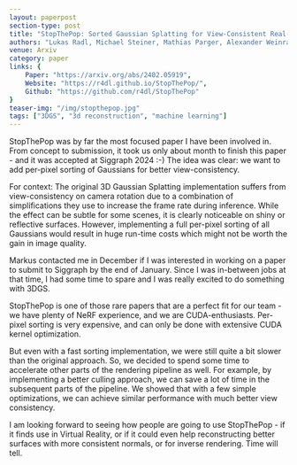 ```yaml
---
layout: paperpost
section-type: post
title: "StopThePop: Sorted Gaussian Splatting for View-Consistent Real-time Rendering"
authors: "Lukas Radl, Michael Steiner, Mathias Parger, Alexander Weinrauch, Bernhard Kerbl, Markus Steinberger"
venue: Arxiv
category: paper
links: {
    Paper: "https://arxiv.org/abs/2402.05919",
    Website: "https://r4dl.github.io/StopThePop/",
    Github: "https://github.com/r4dl/StopThePop"
}
teaser-img: "/img/stopthepop.jpg"
tags: ["3DGS", "3d reconstruction", "machine learning"]
---
```


StopThePop was by far the most focused paper I have been involved in. From concept to submission, it took us only about month to finish this paper - and it was accepted at Siggraph 2024 :-)
The idea was clear: we want to add per-pixel sorting of Gaussians for better view-consistency. 

For context: The original 3D Gaussian Splatting implementation suffers from view-consistency on camera rotation due to a combination of simplifications they use to increase the frame rate during inference. 
While the effect can be subtle for some scenes, it is clearly noticeable on shiny or reflective surfaces.
However, implementing a full per-pixel sorting of all Gaussians would result in huge run-time costs which might not be worth the gain in image quality.

Markus contacted me in December if I was interested in working on a paper to submit to Siggraph by the end of January.
Since I was in-between jobs at that time, I had some time to spare and I was really excited to do something with 3DGS.

StopThePop is one of those rare papers that are a perfect fit for our team - we have plenty of NeRF experience, and we are CUDA-enthusiasts. Per-pixel sorting is very expensive, and can only be done with extensive CUDA kernel optimization.

But even with a fast sorting implementation, we were still quite a bit slower than the original approach. So, we decided to spend some time to accelerate other parts of the rendering pipeline as well. For example, by implementing a better culling approach, we can save a lot of time in the subsequent parts of the pipeline.
We showed that with a few simple optimizations, we can achieve similar performance with much better view consistency.

I am looking forward to seeing how people are going to use StopThePop - if it finds use in Virtual Reality, or if it could even help reconstructing better surfaces with more consistent normals, or for inverse rendering. Time will tell.